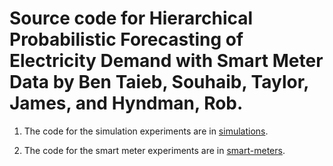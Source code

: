 # Source code for Hierarchical Probabilistic Forecasting of Electricity Demand with Smart Meter Data by Ben Taieb, Souhaib, Taylor, James, and Hyndman, Rob.

1. The code for the simulation experiments are in [simulations](simulations/code).

2. The code for the smart meter experiments are in [smart-meters](smart-meters/code).
